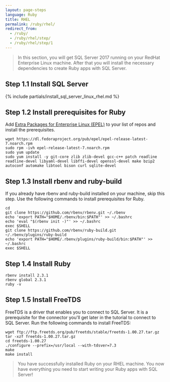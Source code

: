 ```yaml
---
layout: page-steps
language: Ruby
title: RHEL
permalink: /ruby/rhel/
redirect_from:
  - /ruby/
  - /ruby/rhel/step/
  - /ruby/rhel/step/1
---
```


> In this section, you will get SQL Server 2017 running on your RedHat Enterprise Linux machine. After that you will install the necessary dependencies to create Ruby apps with SQL Server.

## Step 1.1 Install SQL Server
{% include partials/install_sql_server_linux_rhel.md %}


## Step 1.2 Install prerequisites for Ruby

Add [Extra Packages for Enterprise Linux (EPEL)](https://fedoraproject.org/wiki/EPEL) to your list of repos and install the prerequisites.
```terminal
wget https://dl.fedoraproject.org/pub/epel/epel-release-latest-7.noarch.rpm
sudo rpm -ivh epel-release-latest-7.noarch.rpm
sudo yum update
sudo yum install -y git-core zlib zlib-devel gcc-c++ patch readline readline-devel libyaml-devel libffi-devel openssl-devel make bzip2 autoconf automake libtool bison curl sqlite-devel
```
## Step 1.3 Install rbenv and ruby-build

If you already have rbenv and ruby-build installed on your machine, skip this step. Use the following commands to install prerequisites for Ruby.
```terminal
cd
git clone https://github.com/rbenv/rbenv.git ~/.rbenv
echo 'export PATH="$HOME/.rbenv/bin:$PATH"' >> ~/.bashrc
echo 'eval "$(rbenv init -)"' >> ~/.bashrc
exec $SHELL
git clone https://github.com/rbenv/ruby-build.git ~/.rbenv/plugins/ruby-build
echo 'export PATH="$HOME/.rbenv/plugins/ruby-build/bin:$PATH"' >> ~/.bashrc
exec $SHELL
```

## Step 1.4 Install Ruby
```terminal
rbenv install 2.3.1
rbenv global 2.3.1
ruby -v
```
## Step 1.5 Install FreeTDS

FreeTDS is a driver that enables you to connect to SQL Server. It is a prerequisite for the connector you'll get later in the tutorial to connect to SQL Server. Run the following commands to install FreeTDS:
```terminal
wget ftp://ftp.freetds.org/pub/freetds/stable/freetds-1.00.27.tar.gz
tar -xzf freetds-1.00.27.tar.gz
cd freetds-1.00.27
./configure --prefix=/usr/local --with-tdsver=7.3
make
make install
```
> You have successfully installed Ruby on your RHEL machine. You now have everything you need to start writing your Ruby apps with SQL Server!
